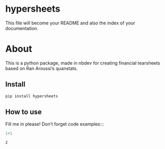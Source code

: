 hypersheets
================

<!-- WARNING: THIS FILE WAS AUTOGENERATED! DO NOT EDIT! -->

This file will become your README and also the index of your
documentation.

# About

This is a python package, made in nbdev for creating financial
tearsheets based on Ran Aroussi’s quanstats.

## Install

``` sh
pip install hypersheets
```

## How to use

Fill me in please! Don’t forget code examples:::

``` python
1+1
```

    2
